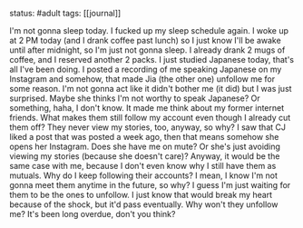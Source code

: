 status: #adult 
tags: [[journal]]

I'm not gonna sleep today. I fucked up my sleep schedule again. I woke up at 2 PM today (and I drank coffee past lunch) so I just know I'll be awake until after midnight, so I'm just not gonna sleep. I already drank 2 mugs of coffee, and I reserved another 2 packs. I just studied Japanese today, that's all I've been doing. I posted a recording of me speaking Japanese on my Instagram and somehow, that made Jia (the other one) unfollow me for some reason. I'm not gonna act like it didn't bother me (it did) but I was just surprised. Maybe she thinks I'm not worthy to speak Japanese? Or something, haha, I don't know. It made me think about my former internet friends. What makes them still follow my account even though I already cut them off? They never view my stories, too, anyway, so why? I saw that CJ liked a post that was posted a week ago, then that means somehow she opens her Instagram. Does she have me on mute? Or she's just avoiding viewing my stories (because she doesn't care)? Anyway, it would be the same case with me, because I don't even know why I still have them as mutuals. Why do I keep following their accounts? I mean, I know I'm not gonna meet them anytime in the future, so why? I guess I'm just waiting for them to be the ones to unfollow. I just know that would break my heart because of the shock, but it'd pass eventually. Why won't they unfollow me? It's been long overdue, don't you think?